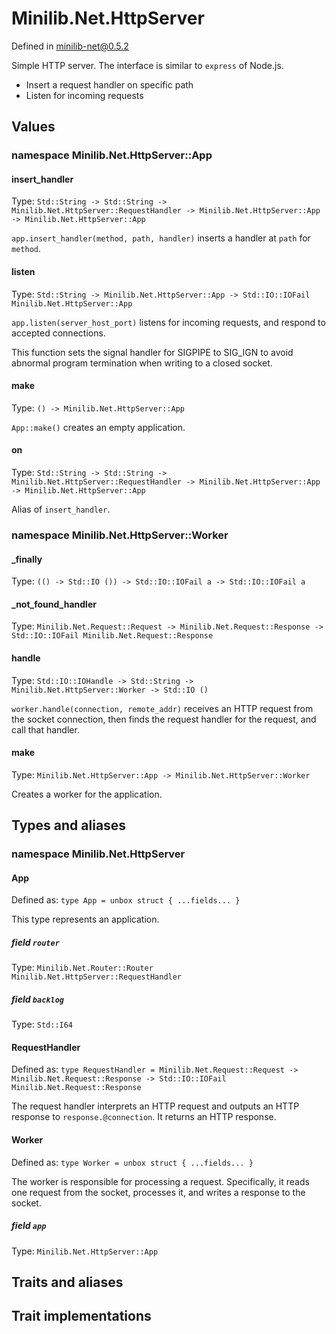 # Minilib.Net.HttpServer

Defined in minilib-net@0.5.2

Simple HTTP server.
The interface is similar to `express` of Node.js.
- Insert a request handler on specific path
- Listen for incoming requests

## Values

### namespace Minilib.Net.HttpServer::App

#### insert_handler

Type: `Std::String -> Std::String -> Minilib.Net.HttpServer::RequestHandler -> Minilib.Net.HttpServer::App -> Minilib.Net.HttpServer::App`

`app.insert_handler(method, path, handler)` inserts a handler
at `path` for `method`.

#### listen

Type: `Std::String -> Minilib.Net.HttpServer::App -> Std::IO::IOFail Minilib.Net.HttpServer::App`

`app.listen(server_host_port)` listens for incoming requests,
and respond to accepted connections.

This function sets the signal handler for SIGPIPE to SIG_IGN to avoid
abnormal program termination when writing to a closed socket.

#### make

Type: `() -> Minilib.Net.HttpServer::App`

`App::make()` creates an empty application.

#### on

Type: `Std::String -> Std::String -> Minilib.Net.HttpServer::RequestHandler -> Minilib.Net.HttpServer::App -> Minilib.Net.HttpServer::App`

Alias of `insert_handler`.

### namespace Minilib.Net.HttpServer::Worker

#### _finally

Type: `(() -> Std::IO ()) -> Std::IO::IOFail a -> Std::IO::IOFail a`

#### _not_found_handler

Type: `Minilib.Net.Request::Request -> Minilib.Net.Request::Response -> Std::IO::IOFail Minilib.Net.Request::Response`

#### handle

Type: `Std::IO::IOHandle -> Std::String -> Minilib.Net.HttpServer::Worker -> Std::IO ()`

`worker.handle(connection, remote_addr)` receives an HTTP request from the socket connection,
then finds the request handler for the request, and call that handler.

#### make

Type: `Minilib.Net.HttpServer::App -> Minilib.Net.HttpServer::Worker`

Creates a worker for the application.

## Types and aliases

### namespace Minilib.Net.HttpServer

#### App

Defined as: `type App = unbox struct { ...fields... }`

This type represents an application.

##### field `router`

Type: `Minilib.Net.Router::Router Minilib.Net.HttpServer::RequestHandler`

##### field `backlog`

Type: `Std::I64`

#### RequestHandler

Defined as: `type RequestHandler = Minilib.Net.Request::Request -> Minilib.Net.Request::Response -> Std::IO::IOFail Minilib.Net.Request::Response`

The request handler interprets an HTTP request and outputs an HTTP response to `response.@connection`.
It returns an HTTP response.

#### Worker

Defined as: `type Worker = unbox struct { ...fields... }`

The worker is responsible for processing a request. Specifically,
it reads one request from the socket, processes it, and writes a response to the socket.

##### field `app`

Type: `Minilib.Net.HttpServer::App`

## Traits and aliases

## Trait implementations